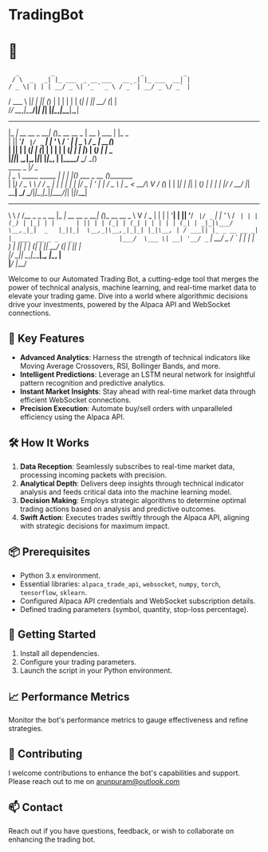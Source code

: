 # TradingBot

# 🚀 

      _         _                        _           _     
     / \  _   _| |_ ___  _ __ ___   __ _| |_ ___  __| |    
    / _ \| | | | __/ _ \| '_ ` _ \ / _` | __/ _ \/ _` |    
   / ___ \ |_| | || (_) | | | | | | (_| | ||  __/ (_| |    
  /_/   \_\__,_|\__\___/|_| |_| |_|\__,_|\__\___|\__,_|    
 _____              _ _               ____        _        
|_   _| __ __ _  __| (_)_ __   __ _  | __ )  ___ | |_ _    
  | || '__/ _` |/ _` | | '_ \ / _` | |  _ \ / _ \| __(_)   
  | || | | (_| | (_| | | | | | (_| | | |_) | (_) | |_ _    
  |_||_|  \__,_|\__,_|_|_| |_|\__, | |____/ \___/ \__(_)   
 ____                 _       |___/             _          
|  _ \ _____   _____ | |_   _| |_(_) ___  _ __ (_)_______  
| |_) / _ \ \ / / _ \| | | | | __| |/ _ \| '_ \| |_  / _ \ 
|  _ <  __/\ V / (_) | | |_| | |_| | (_) | | | | |/ /  __/ 
|_| \_\___| \_/ \___/|_|\__,_|\__|_|\___/|_| |_|_/___\___| 
__   __                 _____              _ _             
\ \ / /__  _   _ _ __  |_   _| __ __ _  __| (_)_ __   __ _ 
 \ V / _ \| | | | '__|   | || '__/ _` |/ _` | | '_ \ / _` |
  | | (_) | |_| | |      | || | | (_| | (_| | | | | | (_| |
 _|_|\___/ \__,_|_|  _   |_||_|  \__,_|\__,_|_|_| |_|\__, |
/ ___|| |_ _ __ __ _| |_ ___  __ _ _   _             |___/ 
\___ \| __| '__/ _` | __/ _ \/ _` | | | |                  
 ___) | |_| | | (_| | ||  __/ (_| | |_| |                  
|____/ \__|_|  \__,_|\__\___|\__, |\__, |                  
                             |___/ |___/                   




Welcome to our Automated Trading Bot, a cutting-edge tool that merges the power of technical analysis, machine learning, and real-time market data to elevate your trading game. Dive into a world where algorithmic decisions drive your investments, powered by the Alpaca API and WebSocket connections.

## 🎯 Key Features

- **Advanced Analytics**: Harness the strength of technical indicators like Moving Average Crossovers, RSI, Bollinger Bands, and more.
- **Intelligent Predictions**: Leverage an LSTM neural network for insightful pattern recognition and predictive analytics.
- **Instant Market Insights**: Stay ahead with real-time market data through efficient WebSocket connections.
- **Precision Execution**: Automate buy/sell orders with unparalleled efficiency using the Alpaca API.

## 🛠️ How It Works

1. **Data Reception**: Seamlessly subscribes to real-time market data, processing incoming packets with precision.
2. **Analytical Depth**: Delivers deep insights through technical indicator analysis and feeds critical data into the machine learning model.
3. **Decision Making**: Employs strategic algorithms to determine optimal trading actions based on analysis and predictive outcomes.
4. **Swift Action**: Executes trades swiftly through the Alpaca API, aligning with strategic decisions for maximum impact.

## 📦 Prerequisites

- Python 3.x environment.
- Essential libraries: `alpaca_trade_api`, `websocket`, `numpy`, `torch`, `tensorflow`, `sklearn`.
- Configured Alpaca API credentials and WebSocket subscription details.
- Defined trading parameters (symbol, quantity, stop-loss percentage).

## 🚀 Getting Started

1. Install all dependencies.
2. Configure your trading parameters.
3. Launch the script in your Python environment.



## 📈 Performance Metrics

Monitor the bot's performance metrics to gauge effectiveness and refine strategies.

## 👥 Contributing

I welcome contributions to enhance the bot's capabilities and support. Please reach out to me on arunpuram@outlook.com

## 📫 Contact

Reach out if you have questions, feedback, or wish to collaborate on enhancing the trading bot.
